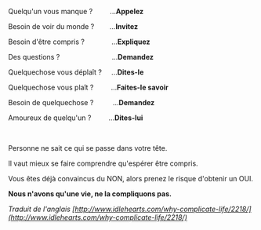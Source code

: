 <!-- 
.. title: Pourquoi se compliquer la vie ?
.. slug: pourquoi-se-compliquer-la-vie
.. date: 2014-05-23 22:15:17+02:00
.. tags: 
.. category: 
.. link: 
.. description: 
.. type: text
-->

Quelqu'un vous manque ?         ...__Appelez__

Besoin de voir du monde ?        ...__Invitez__
<!-- TEASER_END -->
Besoin d'être compris ?              ...__Expliquez__

Des questions ?                           ...__Demandez__

Quelquechose vous déplaît ?     ...__Dites-le__

Quelquechose vous plaît ?         ...__Faites-le savoir__

Besoin de quelquechose ?          ...__Demandez__

Amoureux de quelqu'un ?         ...__Dites-lui__

 

Personne ne sait ce qui se passe dans votre tête.

Il vaut mieux se faire comprendre qu'espérer être compris.

Vous êtes déjà convaincus du NON, alors prenez le risque d'obtenir un OUI.

__Nous n'avons qu'une vie, ne la compliquons pas.__

_Traduit de l'anglais [http://www.idlehearts.com/why-complicate-life/2218/](http://www.idlehearts.com/why-complicate-life/2218/)_
